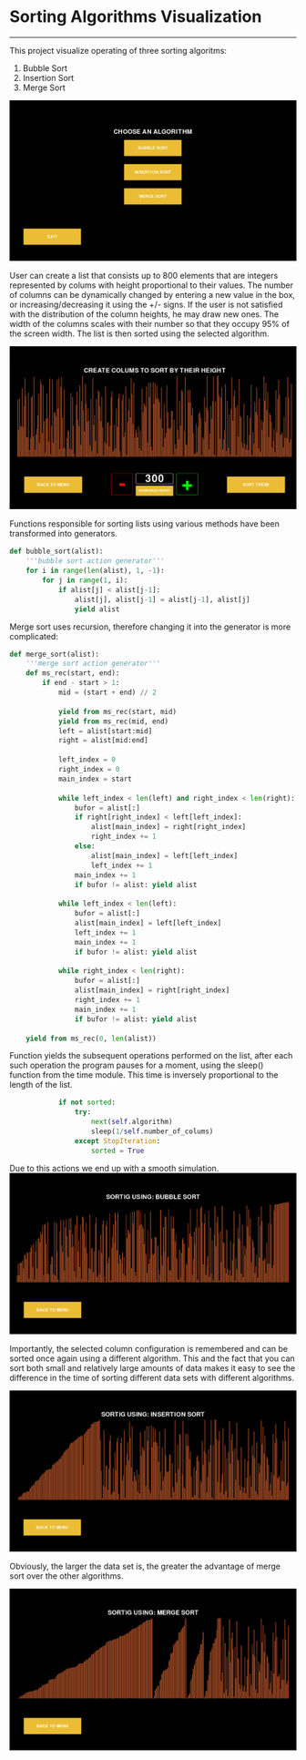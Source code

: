 # Sorting Algorithms Visualization
---
This project visualize operating of three sorting algoritms:
1. Bubble Sort
1. Insertion Sort
1. Merge Sort

![](images/menu.png)

User can create a list that consists up to 800 elements that are integers represented by colums with height proportional to their values. The number of columns can be dynamically changed by entering a new value in the box, or increasing/decreasing it using the +/- signs. 
If the user is not satisfied with the distribution of the column heights, he may draw new ones. The width of the columns scales with their number so that they occupy 95% of the screen width.
The list is then sorted using the selected algorithm. 

![](images/colums.png)

Functions responsible for sorting lists using various methods have been transformed into generators.
```python
def bubble_sort(alist):
    '''bubble sort action generator'''
    for i in range(len(alist), 1, -1):
        for j in range(1, i):
            if alist[j] < alist[j-1]:
                alist[j], alist[j-1] = alist[j-1], alist[j]
                yield alist
```
Merge sort uses recursion, therefore changing it into the generator is more complicated:
```python
def merge_sort(alist):
    '''merge sort action generator'''
    def ms_rec(start, end):
        if end - start > 1:
            mid = (start + end) // 2

            yield from ms_rec(start, mid)
            yield from ms_rec(mid, end)
            left = alist[start:mid]
            right = alist[mid:end]
        
            left_index = 0
            right_index = 0
            main_index = start

            while left_index < len(left) and right_index < len(right):
                bufor = alist[:]
                if right[right_index] < left[left_index]:
                    alist[main_index] = right[right_index]
                    right_index += 1
                else:
                    alist[main_index] = left[left_index]
                    left_index += 1
                main_index += 1
                if bufor != alist: yield alist
            
            while left_index < len(left):
                bufor = alist[:]
                alist[main_index] = left[left_index]
                left_index += 1
                main_index += 1
                if bufor != alist: yield alist

            while right_index < len(right):
                bufor = alist[:]
                alist[main_index] = right[right_index]
                right_index += 1
                main_index += 1
                if bufor != alist: yield alist

    yield from ms_rec(0, len(alist))
```
Function yields the subsequent operations performed on the list, after each such operation the program pauses for a moment, using the sleep() function from the time module. This time is inversely proportional to the length of the list.
```python
            if not sorted:
                try:
                    next(self.algorithm)
                    sleep(1/self.number_of_colums)
                except StopIteration:
                    sorted = True
```
Due to this actions we end up with a smooth simulation.
![](images/bubble.png)

Importantly, the selected column configuration is remembered and can be sorted once again using a different algorithm. This and the fact that you can sort both small and relatively large amounts of data makes it easy to see the difference in the time of sorting different data sets with different algorithms.

![](images/insertion.png)

Obviously, the larger the data set is, the greater the advantage of merge sort over the other algorithms.

![](images/merge.png)
